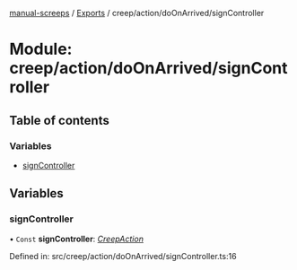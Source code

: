 [manual-screeps](../README.md) / [Exports](../modules.md) / creep/action/doOnArrived/signController

# Module: creep/action/doOnArrived/signController

## Table of contents

### Variables

- [signController](creep_action_doonarrived_signcontroller.md#signcontroller)

## Variables

### signController

• `Const` **signController**: [*CreepAction*](../interfaces/creep_action_doonarrived.creepaction.md)

Defined in: src/creep/action/doOnArrived/signController.ts:16
